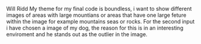 Will Ridd 
My theme for my final code is boundless, i want to show different images of areas with large mountians or areas that have one large feture within the image for example mountains seas or rocks. For the second input i have chosen a image of my dog, the reason for this is in an interesting enviroment and he stands out as the outlier in the image. 
